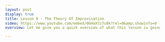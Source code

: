 ```yaml
---
layout: post
display: true
title: Lesson 0 - The Theory Of Improvisation
video: https://www.youtube.com/embed/0GHaX7z7u8k?rel=0&amp;showinfo=0
overview: Let me give you a quick overview of what this lesson is going to be about, and how you can use it throughout the course.

---
```

